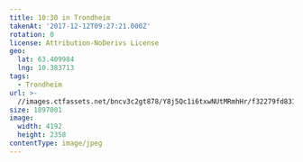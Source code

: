 ```yaml
---
title: 10:30 in Trondheim
takenAt: '2017-12-12T09:27:21.000Z'
rotation: 0
license: Attribution-NoDerivs License
geo:
  lat: 63.409984
  lng: 10.383713
tags:
  - Trondheim
url: >-
  //images.ctfassets.net/bncv3c2gt878/Y8j5Qc1i6txwNUtMRmhHr/f32279fd831c2abf57ea7825c5117f9f/1030-in-trondheim_24138869347_o
size: 1897001
image:
  width: 4192
  height: 2358
contentType: image/jpeg
---
```


